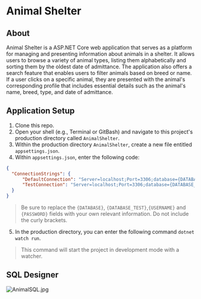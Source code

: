 # Animal Shelter

## About
Animal Shelter is a ASP.NET Core web application that serves as a platform for managing and presenting information about animals in a shelter. It allows users to browse a variety of animal types, listing them alphabetically and sorting them by the oldest date of admittance. The application also offers a search feature that enables users to filter animals based on breed or name. If a user clicks on a specific animal, they are presented with the animal's corresponding profile that includes essential details such as the animal's name, breed, type, and date of admittance.

## Application Setup

1. Clone this repo.
2. Open your shell (e.g., Terminal or GitBash) and navigate to this project's production directory called `AnimalShelter`. 
3. Within the production directory `AnimalShelter`, create a new file entitled `appsettings.json`.
4. Within `appsettings.json`, enter the following code:
```json
{
  "ConnectionStrings": {
      "DefaultConnection": "Server=localhost;Port=3306;database={DATABASE};uid={USERNAME};pwd={PASSWORD};",
      "TestConnection": "Server=localhost;Port=3306;database={DATABASE_TEST};uid=root;pwd=epicodus;"
  }
}
```
  > Be sure to replace the `{DATABASE}`, `{DATABASE_TEST}`,`{USERNAME}` and `{PASSWORD}` fields with your own relevant information. Do not include the curly brackets.
5. In the production directory, you can enter the following command `dotnet watch run`.
  > This command will start the project in development mode with a watcher.

## SQL Designer

![AnimalSQL.jpg](https://github.com/jeremyjosol/oct32023_AnimalShelter/blob/main/AnimalSQL.jpg?raw=true)